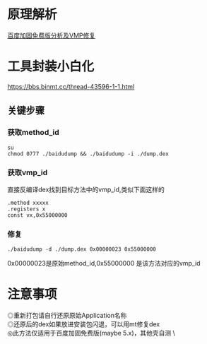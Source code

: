 
# 原理解析
[百度加固免费版分析及VMP修复](https://bbs.pediy.com/thread-257926.htm)
# 工具封装小白化
https://bbs.binmt.cc/thread-43596-1-1.html
## 关键步骤
### 获取method_id
```
su
chmod 0777 ./baidudump && ./baidudump -i ./dump.dex
```
### 获取vmp_id
直接反编译dex找到目标方法中的vmp_id,类似下面这样的
```
.method xxxxx
.registers x
const vx,0x55000000
```
### 修复
```
./baidudump -d ./dump.dex 0x00000023 0x55000000
```
0x00000023是原始method_id,0x55000000 是该方法对应的vmp_id
# 注意事项
◎重新打包请自行还原原始Application名称 \
◎还原后的dex如果放进安装包闪退，可以用mt修复dex \
◎此方法仅适用于百度加固免费版(maybe 5.x)，其他壳自测 \
